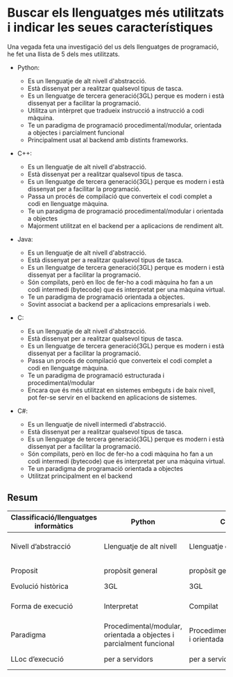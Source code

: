 # Buscar els llenguatges més utilitzats i indicar les seues característiques

Una vegada feta una investigació del us dels llenguatges de programació, he fet una llista de 5 dels mes utilitzats.

* Python:
    + Es un llenguatje de alt nivell d'abstracció.
    + Està dissenyat per a realitzar qualsevol tipus de tasca.
    + Es un llenguatge de tercera generació(3GL) perque es modern i està dissenyat per a facilitar la programació.
    + Utilitza un intèrpret que tradueix instrucció a instrucció a codi màquina.
    + Te un paradigma de programació procedimental/modular, orientada a objectes i parcialment funcional
    + Principalment usat al backend amb distints frameworks.

* C++:
    + Es un llenguatje de alt nivell d'abstracció. 
    + Està dissenyat per a realitzar qualsevol tipus de tasca.
    + Es un llenguatge de tercera generació(3GL) perque es modern i està dissenyat per a facilitar la programació.
    + Passa un procés de compilació que converteix el codi complet a codi en llenguatge màquina.
    + Te un paradigma de programació procedimental/modular i orientada a objectes
    + Majorment utilitzat en el backend per a aplicacions de rendiment alt.

* Java:
    + Es un llenguatje de alt nivell d'abstracció.
    + Està dissenyat per a realitzar qualsevol tipus de tasca.
    + Es un llenguatge de tercera generació(3GL) perque es modern i està dissenyat per a facilitar la programació.
    + Són compilats, però en lloc de fer-ho a codi màquina ho fan a un codi intermedi (bytecode) que és interpretat per una màquina virtual.
    + Te un paradigma de programació orientada a objectes.
    + Sovint associat a backend per a aplicacions empresarials i web.

* C:
    + Es un llenguatje de alt nivell d'abstracció.
    + Està dissenyat per a realitzar qualsevol tipus de tasca.
    + Es un llenguatge de tercera generació(3GL) perque es modern i està dissenyat per a facilitar la programació.
    + Passa un procés de compilació que converteix el codi complet a codi en llenguatge màquina.
    + Te un paradigma de programació estructurada i procedimental/modular
    + Encara que és més utilitzat en sistemes embeguts i de baix nivell, pot fer-se servir en el backend en aplicacions de sistemes.

* C#:
    + Es un llenguatje de nivell intermedi d'abstracció.
    + Està dissenyat per a realitzar qualsevol tipus de tasca.
    + Es un llenguatge de tercera generació(3GL) perque es modern i està dissenyat per a facilitar la programació.
    + Són compilats, però en lloc de fer-ho a codi màquina ho fan a un codi intermedi (bytecode) que és interpretat per una màquina virtual.
    + Te un paradigma de programació orientada a objectes
    + Utilitzat principalment en el backend

## Resum

| Classificació/llenguatges informàtics | Python                   | C++                      | Java                     | C                        | C#                       |
|---------------------------------------|--------------------------|--------------------------|--------------------------|--------------------------|--------------------------|
| Nivell d’abstracció                   | Llenguatje de alt nivell | Llenguatje de alt nivell | Llenguatje de alt nivell | Llenguatje de nivell intermedi | Llenguatje de alt nivell |
| Proposit                              | propòsit general         | propòsit general         | propòsit general         | propòsit general         | propòsit general         |
| Evolució històrica                    | 3GL                      | 3GL                      | 3GL                      | 3GL                      | 3GL                      |
| Forma de execució                     | Interpretat              | Compilat                 | compilat e interpretat   | Compilat                 | Compilat e interpretat   |
| Paradigma                             | Procedimental/modular, orientada a objectes i parcialment funcional | Procedimental/modular i orientada a objectes | Orientada a objectes | Estructurada i Procedimental/modular | Orientada a objectes |
| LLoc d’execució                       | per a servidors          | per a servidors          | per a servidors          | per a servidors          | per a servidors          |

